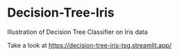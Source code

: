 # Decision-Tree-Iris
Illustration of Decision Tree Classifier on Iris data

Take a look at https://decision-tree-iris-tsg.streamlit.app/
